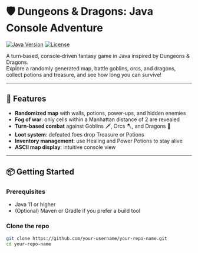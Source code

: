 # 🛡️ Dungeons & Dragons: Java Console Adventure

[![Java Version](https://img.shields.io/badge/Java-11%2B-blue.svg)](https://www.oracle.com/java/) 
[![License](https://img.shields.io/badge/License-MIT-green.svg)](/LICENSE)

A turn‑based, console‑driven fantasy game in Java inspired by Dungeons & Dragons.  
Explore a randomly generated map, battle goblins, orcs, and dragons, collect potions and treasure, and see how long you can survive!

---

## 🚀 Features

- **Randomized map** with walls, potions, power‑ups, and hidden enemies  
- **Fog of war**: only cells within a Manhattan distance of 2 are revealed  
- **Turn‑based combat** against Goblins 🗡️, Orcs 🪓, and Dragons 🐉  
- **Loot system**: defeated foes drop Treasure or Potions  
- **Inventory management**: use Healing and Power Potions to stay alive  
- **ASCII map display**: intuitive console view  

---

## 📦 Getting Started

### Prerequisites

- Java 11 or higher  
- (Optional) Maven or Gradle if you prefer a build tool

### Clone the repo
```bash
git clone https://github.com/your-username/your-repo-name.git
cd your-repo-name
